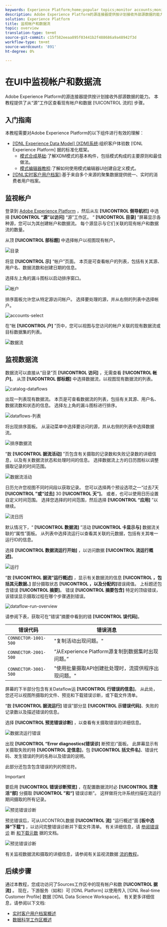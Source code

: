 ```yaml
---
keywords: Experience Platform;home;popular topics;monitor accounts;monitor dataflows;data flows
description: Adobe Experience Platform的源连接器提供按计划接收外部源数据的能力。 本教程提供了从“源”工作区查看现有帐户和数据流的步骤。
solution: Experience Platform
title: 监视帐户和数据流
topic: overview
translation-type: tm+mt
source-git-commit: c15f582eeaa895f03441b2f488686a9a48942f3d
workflow-type: tm+mt
source-wordcount: '891'
ht-degree: 0%

---
```



# 在UI中监视帐户和数据流

Adobe Experience Platform的源连接器提供按计划接收外部源数据的能力。 本教程提供了从“源”工作区查看现有帐户和数据 [!UICONTROL 流的] 步骤。

## 入门指南

本教程需要对Adobe Experience Platform的以下组件进行有效的理解：

- [[!DNL Experience Data Model] (XDM)系统](../../../xdm/home.md):组织客户体验数 [!DNL Experience Platform] 据的标准化框架。
   - [模式合成基础](../../../xdm/schema/composition.md):了解XDM模式的基本构件，包括模式构成的主要原则和最佳做法。
   - [模式编辑器教程](../../../xdm/tutorials/create-schema-ui.md):了解如何使用模式编辑器UI创建自定义模式。
- [[!DNL实时客户用户档案]](../../../profile/home.md):基于来自多个来源的聚集数据提供统一、实时的消费者用户档案。

## 监视帐户

登录到 [Adobe Experience Platform](https://platform.adobe.com) ，然后从左 **[!UICONTROL 侧导航栏]** 中选择 **[!UICONTROL “源”以访问]** “源”工作区。 “ **[!UICONTROL 目录]** ”屏幕显示各种源，您可以为其创建帐户和数据流。 每个源显示与它们关联的现有帐户和数据流的数量。

从顶 **[!UICONTROL 部标题]** 中选择帐户以视图现有帐户。

![目录](../../images/tutorials/monitor/catalog-accounts.png)

将显 **[!UICONTROL 示]** “帐户”页面。 本页是可查看帐户的列表，包括有关其源、用户名、数据流数和创建日期的信息。

选择左上角的漏斗图标以启动排序窗口。

![帐户](../../images/tutorials/monitor/accounts-list.png)

排序面板允许您从特定源访问帐户。 选择要处理的源，并从右侧的列表中选择帐户。

![accounts-select](../../images/tutorials/monitor/accounts-sort.png)

在“帐 **[!UICONTROL 户]** ”页中，您可以视图与您访问的帐户关联的现有数据流或目标数据集的列表。

![数据流](../../images/tutorials/monitor/dataflows.png)

## 监视数据流

数据流可以直接从“目录”页 **[!UICONTROL 访问]** ，无需查看 **[!UICONTROL 帐户]**。 从顶 **[!UICONTROL 部标题]** 中选择数据流，以视图现有数据流的列表。

![catalog-dataflows](../../images/tutorials/monitor/catalog-dataflows.png)

出现一列表现有数据流。 本页是可查看数据流的列表，包括有关其源、用户名、数据流数和状态的信息。 选择左上角的漏斗图标进行排序。

![dataflows-列表](../../images/tutorials/monitor/dataflows-list.png)

将出现排序面板。 从滚动菜单中选择要访问的源，并从右侧的列表中选择数据流。

![排序数据流](../../images/tutorials/monitor/dataflows-sort.png)

“数 **[!UICONTROL 据流活动]** ”页包含有关摄取的记录数和失败记录数的详细信息，以及有关数据流状态和处理时间的信息。 选择数据流上方的日历图标以调整摄取记录的时间范围。

![数据流活动](../../images/tutorials/monitor/dataflow-activity.png)

日历允许您视图不同时间段以获取记录。 您可以选择两个预设选项之一“过去7天 **[!UICONTROL ”或“过去]** 30 **[!UICONTROL 天”]**。 或者，也可以使用日历设置自定义时间范围。 选择您选择的时间范围，然后选择 **[!UICONTROL “应用]** ”以继续。

![流日历](../../images/tutorials/monitor/flow-calendar.png)

默认情况下，“ **[!UICONTROL 数据流]** ”活动 **[!UICONTROL 卡显示与]** 数据流关联的“属性”面板。 从列表中选择流运行以查看其关联的元数据，包括有关其唯一运行ID的信息。

选择 **[!UICONTROL 数据流运行开始]** ，以访问数据 **[!UICONTROL 流运行概述]**。

![运行](../../images/tutorials/monitor/run-metadata.png)

“数 **[!UICONTROL 据流”运行概述]** ，显示有关数据流的信息 **[!UICONTROL ，包括其元数据、]** 部分摄取状态 **[!UICONTROL ，以及分配的]**&#x200B;错误阈值。 上标题还包含错误 **[!UICONTROL 摘要]**。 错误 **[!UICONTROL 摘要包含]** 特定的顶级错误，该错误显示摄取过程在哪个步骤遇到错误。

![dataflow-run-overview](../../images/tutorials/monitor/dataflow-run-overview.png)

请参阅下表，获取可在“错误”摘要中看到的错 **[!UICONTROL 误代码]**。

| 错误代码 | 错误消息 |
| ---------- | ----------- |
| `CONNECTOR-1001-500` | &quot;复制活动出现问题。&quot; |
| `CONNECTOR-2001-500` | “从Experience Platform源复制到数据集时出现问题。” |
| `CONNECTOR-3001-500` | &quot;使用批量摄取API创建批处理时，流提供程序出现问题。&quot; |

屏幕的下半部分包含有关Dataflow运 **[!UICONTROL 行错误的信息]**。 从此处，您还可以视图所摄取的文件、预览和下载错误诊断，或下载文件清单。

“数 **[!UICONTROL 据流运行]** 错误”部分显 **[!UICONTROL 示错误代码]**、失败的记录数以及描述错误的信息。

选择 **[!UICONTROL 预览错误诊断]** ，以查看有关摄取错误的详细信息。

![数据流运行错误](../../images/tutorials/monitor/dataflow-run-errors.png)

出现 **[!UICONTROL “Error diagnostics(错误诊]** 断预览)”面板。 此屏幕显示有关摄取失败的特 **[!UICONTROL 定信息]**，包 **[!UICONTROL 括文件名]**、错误代码、发生错误的列的名称以及错误的说明。

此部分还包含包含错误的列的预览符。

>[!IMPORTANT]
>
>要启用 **[!UICONTROL 错误诊断预览]** ，在配置数据流时必 **[!UICONTROL 须激活“部]** 分摄取 **[!UICONTROL ”和“]** 错误诊断”。 这样做将允许系统扫描在流运行期间摄取的所有记录。

![预览错误诊断](../../images/tutorials/monitor/preview-error-diagnostics.png)

预览错误后，可从UICONTROL数据 **[!UICONTROL 流]** “运行概述”面 **[板中选择“下载”]** ，以访问完整错误诊断并下载文件清单。 有关详细信息，请 [参阅错误诊](../../../ingestion/batch-ingestion/partial.md#retrieve-errors) 断 [和下载元数](../../../ingestion/batch-ingestion/partial.md#download-metadata) 据的文档。

![预览错误诊断](../../images/tutorials/monitor/download.png)

有关监视数据流和摄取的详细信息，请参阅有关监视流数据 [流的教程](../../../ingestion/quality/monitor-data-flows.md)。

## 后续步骤

通过本教程，您成功访问了Sources工作区中的现有帐户和数 **[!UICONTROL 据流]** 。 现在，下游服务（如和）可 [!DNL Platform] 以使用传入 [!DNL Real-time Customer Profile] 数据 [!DNL Data Science Workspace]。 有关更多详细信息，请参阅以下文档:

- [实时客户用户档案概述](../../../profile/home.md)
- [数据科学工作区概述](../../../data-science-workspace/home.md)
